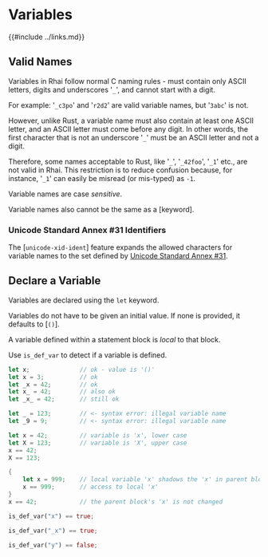 Variables
=========

{{#include ../links.md}}

Valid Names
-----------

Variables in Rhai follow normal C naming rules - must contain only ASCII letters, digits and underscores '`_`',
and cannot start with a digit.

For example: '`_c3po`' and '`r2d2`' are valid variable names, but '`3abc`' is not.

However, unlike Rust, a variable name must also contain at least one ASCII letter, and an ASCII letter must come before any digit.
In other words, the first character that is not an underscore '`_`' must be an ASCII letter and not a digit.

Therefore, some names acceptable to Rust, like '`_`', '`_42foo`', '`_1`' etc., are not valid in Rhai.
This restriction is to reduce confusion because, for instance, '`_1`' can easily be misread (or mis-typed) as `-1`.

Variable names are case _sensitive_.

Variable names also cannot be the same as a [keyword].

### Unicode Standard Annex #31 Identifiers

The [`unicode-xid-ident`] feature expands the allowed characters for variable names to the set defined by
[Unicode Standard Annex #31](http://www.unicode.org/reports/tr31/).


Declare a Variable
------------------

Variables are declared using the `let` keyword.

Variables do not have to be given an initial value.
If none is provided, it defaults to [`()`].

A variable defined within a statement block is _local_ to that block.

Use `is_def_var` to detect if a variable is defined.

```rust
let x;              // ok - value is '()'
let x = 3;          // ok
let _x = 42;        // ok
let x_ = 42;        // also ok
let _x_ = 42;       // still ok

let _ = 123;        // <- syntax error: illegal variable name
let _9 = 9;         // <- syntax error: illegal variable name

let x = 42;         // variable is 'x', lower case
let X = 123;        // variable is 'X', upper case
x == 42;
X == 123;

{
    let x = 999;    // local variable 'x' shadows the 'x' in parent block
    x == 999;       // access to local 'x'
}
x == 42;            // the parent block's 'x' is not changed

is_def_var("x") == true;

is_def_var("_x") == true;

is_def_var("y") == false;
```
